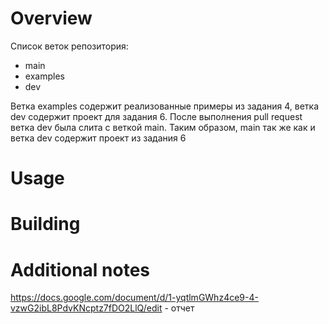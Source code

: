 # Overview

Список веток репозитория: 
- main
- examples
- dev

Ветка examples содержит реализованные примеры из задания 4, ветка dev содержит проект для задания 6. После выполнения pull request ветка dev была слита с веткой
main. Таким образом, main так же как и ветка dev содержит проект из задания 6 

# Usage

# Building

# Additional notes

https://docs.google.com/document/d/1-yqtlmGWhz4ce9-4-vzwG2ibL8PdvKNcptz7fDO2LlQ/edit - отчет
